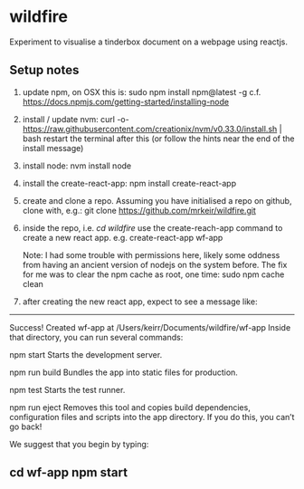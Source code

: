 # wildfire
Experiment to visualise a tinderbox document on a webpage using reactjs.

## Setup notes

1. update npm, on OSX this is: sudo npm install npm@latest -g
   c.f. https://docs.npmjs.com/getting-started/installing-node

2. install / update nvm: curl -o- https://raw.githubusercontent.com/creationix/nvm/v0.33.0/install.sh | bash
   restart the terminal after this (or follow the hints near the end of the install message)

3. install node: nvm install node

4. install the create-react-app: npm install create-react-app

5. create and clone a repo. Assuming you have initialised a repo on github,
   clone with, e.g.: git clone https://github.com/mrkeir/wildfire.git

6. inside the repo, i.e. *cd wildfire*  use the create-reach-app command to
   create a new react app. e.g. create-react-app wf-app

   Note: I had some trouble with permissions here, likely some oddness from
   having an ancient version of nodejs on the system before.  The fix for me
   was to clear the npm cache as root, one time: sudo npm cache clean

7. after creating the new react app, expect to see a message like:

---
Success! Created wf-app at /Users/keirr/Documents/wildfire/wf-app
Inside that directory, you can run several commands:

  npm start
    Starts the development server.

  npm run build
    Bundles the app into static files for production.

  npm test
    Starts the test runner.

  npm run eject
    Removes this tool and copies build dependencies, configuration files
    and scripts into the app directory. If you do this, you can’t go back!

We suggest that you begin by typing:

  cd wf-app
  npm start
---
